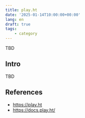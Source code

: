 ```yaml
---
title: play.ht
date: '2025-01-14T10:00:00+00:00'
lang: en
draft: true
tags:
    - category
---
```


TBD

## Intro ##

TBD

## References ##

* <https://play.ht>
* <https://docs.play.ht/>
